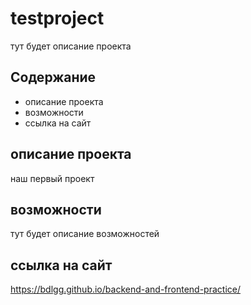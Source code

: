 # testproject
тут будет описание проекта

## Содержание
- описание проекта
- возможности
- ссылка на сайт

## описание проекта
наш первый проект

## возможности
тут будет описание возможностей

## ссылка на сайт
https://bdlgg.github.io/backend-and-frontend-practice/
